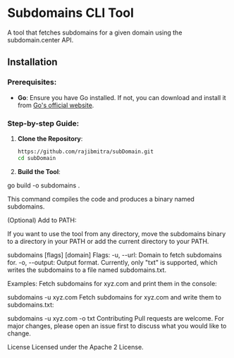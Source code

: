 # Subdomains CLI Tool

A tool that fetches subdomains for a given domain using the subdomain.center API.

## Installation

### Prerequisites:

- **Go**: Ensure you have Go installed. If not, you can download and install it from [Go's official website](https://golang.org/dl/).

### Step-by-step Guide:

1. **Clone the Repository**:
   ```bash
   https://github.com/rajibmitra/subDomain.git
   cd subDomain

2. **Build the Tool**:
   
  go build -o subdomains .

This command compiles the code and produces a binary named subdomains.

(Optional) Add to PATH:

If you want to use the tool from any directory, move the subdomains binary to a directory in your PATH or add the current directory to your PATH.


subdomains [flags] [domain]
Flags:
-u, --url: Domain to fetch subdomains for.
-o, --output: Output format. Currently, only "txt" is supported, which writes the subdomains to a file named subdomains.txt.

Examples:
Fetch subdomains for xyz.com and print them in the console:


subdomains -u xyz.com
Fetch subdomains for xyz.com and write them to subdomains.txt:

subdomains -u xyz.com -o txt
Contributing
Pull requests are welcome. For major changes, please open an issue first to discuss what you would like to change.

License
Licensed under the Apache 2 License.
